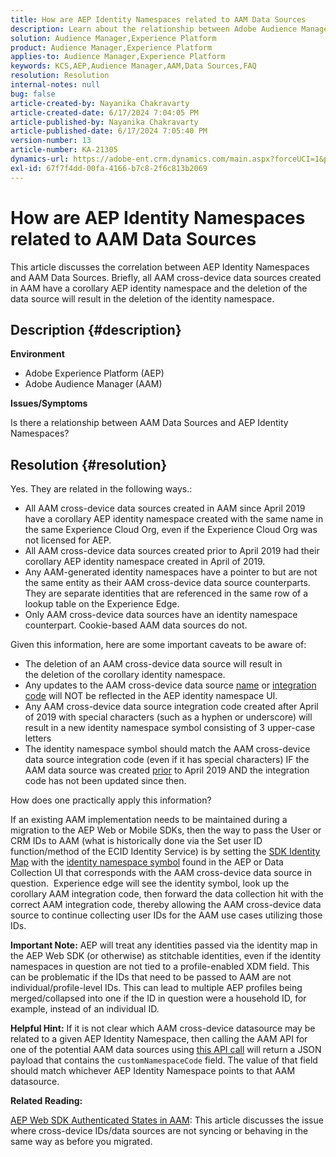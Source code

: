 ```yaml
---
title: How are AEP Identity Namespaces related to AAM Data Sources
description: Learn about the relationship between Adobe Audience Manager (AAM) Data Sources and Adobe Experience Platform (AEP) Identity Namespaces.
solution: Audience Manager,Experience Platform
product: Audience Manager,Experience Platform
applies-to: Audience Manager,Experience Platform
keywords: KCS,AEP,Audience Manager,AAM,Data Sources,FAQ
resolution: Resolution
internal-notes: null
bug: false
article-created-by: Nayanika Chakravarty
article-created-date: 6/17/2024 7:04:05 PM
article-published-by: Nayanika Chakravarty
article-published-date: 6/17/2024 7:05:40 PM
version-number: 13
article-number: KA-21305
dynamics-url: https://adobe-ent.crm.dynamics.com/main.aspx?forceUCI=1&pagetype=entityrecord&etn=knowledgearticle&id=f369155b-dc2c-ef11-840b-000d3a34c086
exl-id: 67f7f4dd-00fa-4166-b7c8-2f6c813b2069
---
```

# How are AEP Identity Namespaces related to AAM Data Sources


This article discusses the correlation between AEP Identity Namespaces and AAM Data Sources. Briefly, all AAM cross-device data sources created in AAM have a corollary AEP identity namespace and the deletion of the data source will result in the deletion of the identity namespace.

## Description {#description}


<b>Environment</b>

- Adobe Experience Platform (AEP)
- Adobe Audience Manager (AAM)


<b>Issues/Symptoms</b>

Is there a relationship between AAM Data Sources and AEP Identity Namespaces?


## Resolution {#resolution}


Yes. They are related in the following ways.:

- All AAM cross-device data sources created in AAM since April 2019 have a corollary AEP identity namespace created with the same name in the same Experience Cloud Org, even if the Experience Cloud Org was not licensed for AEP.
- All AAM cross-device data sources created prior to April 2019 had their corollary AEP identity namespace created in April of 2019.
- Any AAM-generated identity namespaces have a pointer to but are not the same entity as their AAM cross-device data source counterparts. They are separate identities that are referenced in the same row of a lookup table on the Experience Edge.
- Only AAM cross-device data sources have an identity namespace counterpart. Cookie-based AAM data sources do not.


Given this information, here are some important caveats to be aware of:

- The deletion of an AAM cross-device data source will result in the deletion of the corollary identity namespace.
- Any updates to the AAM cross-device data source <u>name</u> or <u>integration code</u> will NOT be reflected in the AEP identity namespace UI.
- Any AAM cross-device data source integration code created after April of 2019 with special characters (such as a hyphen or underscore) will result in a new identity namespace symbol consisting of 3 upper-case letters
- The identity namespace symbol should match the AAM cross-device data source integration code (even if it has special characters) IF the AAM data source was created <u>prior</u> to April 2019 AND the integration code has not been updated since then.


How does one practically apply this information?

If an existing AAM implementation needs to be maintained during a migration to the AEP Web or Mobile SDKs, then the way to pass the User or CRM IDs to AAM (what is historically done via the Set user ID function/method of the ECID Identity Service) is by setting the [SDK Identity Map](https://experienceleague.adobe.com/docs/experience-platform/edge/identity/overview.html?lang=en) with the <u>identity namespace symbol</u> found in the AEP or Data Collection UI that corresponds with the AAM cross-device data source in question.  Experience edge will see the identity symbol, look up the corollary AAM integration code, then forward the data collection hit with the correct AAM integration code, thereby allowing the AAM cross-device data source to continue collecting user IDs for the AAM use cases utilizing those IDs.

<b>Important Note:</b> AEP will treat any identities passed via the identity map in the AEP Web SDK (or otherwise) as stitchable identities, even if the identity namespaces in question are not tied to a profile-enabled XDM field. This can be problematic if the IDs that need to be passed to AAM are not individual/profile-level IDs. This can lead to multiple AEP profiles being merged/collapsed into one if the ID in question were a household ID, for example, instead of an individual ID.

<b>Helpful Hint:</b> If it is not clear which AAM cross-device datasource may be related to a given AEP Identity Namespace, then calling the AAM API for one of the potential AAM data sources using [this API call](https://bank.demdex.com/portal/api/v1/openapi.yaml) will return a JSON payload that contains the `customNamespaceCode` field. The value of that field should match whichever AEP Identity Namespace points to that AAM datasource.

<b>Related Reading:</b>

[AEP Web SDK Authenticated States in AAM](https://experienceleague.adobe.com/en/docs/experience-cloud-kcs/kbarticles/ka-21833): This article discusses the issue where cross-device IDs/data sources are not syncing or behaving in the same way as before you migrated.

